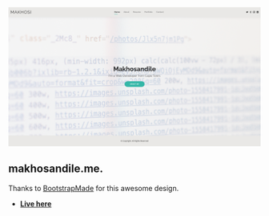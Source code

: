 <p align="center">
    <a alt="thumbnail" href="https://makhosandile.me"><img src="./assets/img/thumbnail.png" ></a>
</p>

## makhosandile.me.

Thanks to [BootstrapMade](https://bootstrapmade.com/) for this awesome design.

- **[Live here](https://makhosandile.me)**

